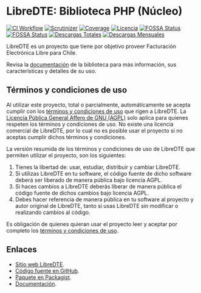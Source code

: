 # LibreDTE: Biblioteca PHP (Núcleo)

[![CI Workflow](https://github.com/libredte/libredte-lib-core/actions/workflows/ci.yml/badge.svg?branch=master&event=push)](https://github.com/libredte/libredte-lib-core/actions/workflows/ci.yml?query=branch%3Amaster)
[![Scrutinizer](https://scrutinizer-ci.com/g/libredte/libredte-lib-core/badges/quality-score.png?b=master)](https://scrutinizer-ci.com/g/libredte/libredte-lib-core/)
[![Coverage](https://scrutinizer-ci.com/g/libredte/libredte-lib-core/badges/coverage.png?b=master)](https://scrutinizer-ci.com/g/libredte/libredte-lib-core/)
[![Licencia](https://poser.pugx.org/libredte/libredte-lib-core/license)](https://packagist.org/packages/libredte/libredte-lib-core)
[![FOSSA Status](https://app.fossa.com/api/projects/git%2Bgithub.com%2FLibreDTE%2Flibredte-lib-core.svg?type=shield&issueType=license)](https://app.fossa.com/projects/git%2Bgithub.com%2FLibreDTE%2Flibredte-lib-core?ref=badge_shield&issueType=license)
[![FOSSA Status](https://app.fossa.com/api/projects/git%2Bgithub.com%2FLibreDTE%2Flibredte-lib-core.svg?type=shield&issueType=security)](https://app.fossa.com/projects/git%2Bgithub.com%2FLibreDTE%2Flibredte-lib-core?ref=badge_shield&issueType=security)
[![Descargas Totales](https://poser.pugx.org/libredte/libredte-lib-core/downloads)](https://packagist.org/packages/libredte/libredte-lib-core)
[![Descargas Mensuales](https://poser.pugx.org/libredte/libredte-lib-core/d/monthly)](https://packagist.org/packages/libredte/libredte-lib-core)

LibreDTE es un proyecto que tiene por objetivo proveer Facturación Electrónica Libre para Chile.

Revisa la [documentación](https://lib-core.docs.libredte.cl) de la biblioteca para más información, sus características y detalles de su uso.

## Términos y condiciones de uso

Al utilizar este proyecto, total o parcialmente, automáticamente se acepta cumplir con los [términos y condiciones de uso](https://www.libredte.cl/legal) que rigen a LibreDTE. La [Licencia Pública General Affero de GNU (AGPL)](https://raw.githubusercontent.com/libredte/libredte-lib-core/master/COPYING) solo aplica para quienes respeten los términos y condiciones de uso. No existe una licencia comercial de LibreDTE, por lo cual no es posible usar el proyecto si no aceptas cumplir dichos términos y condiciones.

La versión resumida de los términos y condiciones de uso de LibreDTE que permiten utilizar el proyecto, son los siguientes:

1. Tienes la libertad de: usar, estudiar, distribuir y cambiar LibreDTE.
2. Si utilizas LibreDTE en tu software, el código fuente de dicho software deberá ser liberado de manera pública bajo licencia AGPL.
3. Si haces cambios a LibreDTE deberás liberar de manera pública el código fuente de dichos cambios bajo licencia AGPL.
4. Debes hacer referencia de manera pública en tu software al proyecto y autor original de LibreDTE, tanto si usas LibreDTE sin modificar o realizando cambios al código.

Es obligación de quienes quieran usar el proyecto leer y aceptar por completo los [términos y condiciones de uso](https://www.libredte.cl/legal).

Enlaces
-------

- [Sitio web LibreDTE](https://www.libredte.cl).
- [Código fuente en GitHub](https://github.com/libredte/libredte-lib-core).
- [Paquete en Packagist](https://packagist.org/packages/libredte/libredte-lib-core).
- [Documentación](https://lib-core.docs.libredte.cl).

